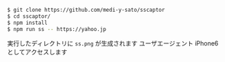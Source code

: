 ```sh
$ git clone https://github.com/medi-y-sato/sscaptor
$ cd sscaptor/
$ npm install
$ npm run ss -- https://yahoo.jp
```

実行したディレクトリに `ss.png` が生成されます
ユーザエージェント iPhone6 としてアクセスします
